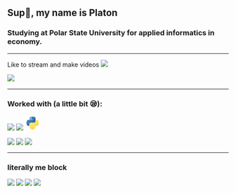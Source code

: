 ## Sup👋, my name is Platon

### Studying at Polar State University for applied informatics in economy.
___

Like to stream and make videos [<img src= "https://www.gstatic.com/youtube/img/branding/youtubelogo/svg/youtubelogo.svg" width="65" />](https://www.youtube.com/@lemonesss/streams)



<img src= "https://media1.tenor.com/m/e5c0Rpf_AnIAAAAd/wide-putin-awoken.gif" width="300" />

___
### Worked with (a little bit :sleepy:):
[<img src= "https://raw.githubusercontent.com/isocpp/logos/64ef037049f87ac74875dbe72695e59118b52186/cpp_logo.svg" width="30"/>](https://learn.microsoft.com/en-us/cpp/?view=msvc-170) [<img src= "https://raw.githubusercontent.com/gist/johndward01/95c1d09de9e3707cfb4154989962376d/raw/f74007782421219d9e9ab4b6a27de2e172a8b714/csharp-logo.svg" width="35"/>](https://dotnet.microsoft.com/ru-ru/languages/csharp) [<img src= "https://raw.githubusercontent.com/devicons/devicon/ca28c779441053191ff11710fe24a9e6c23690d6/icons/python/python-original.svg" width="35" />](https://www.python.org/)

[<img src= "https://www.adobe.com/cc-shared/assets/img/product-icons/svg/premiere-pro.svg" width="30" />](https://www.adobe.com/products/premiere.html) [<img src= "https://www.adobe.com/cc-shared/assets/img/product-icons/svg/photoshop-40.svg" width="30" />]((https://www.adobe.com/products/photoshop.html)) [<img src= "https://obsproject.com/assets/images/new_icon_small-r.png" width="29" />](https://obsproject.com/)
____
### literally me block
<img src= "https://media1.tenor.com/m/Xv92ltSnupgAAAAd/gosling-sad-gosling.gif" width="125" /> <img src= "https://media1.tenor.com/m/21EKLghd2UQAAAAC/barbie-movie-2023-barbie.gif" width="150" /> <img src= "https://media1.tenor.com/m/54EOE-XTjcsAAAAC/user.gif" width="125" /> <img src ="https://media1.tenor.com/m/aakCvuSEt4QAAAAd/angry-blade-runner.gif" width="149" />
<!--
**lemonessa/lemonessa** is a ✨ _special_ ✨ repository because its `README.md` (this file) appears on your GitHub profile.

Here are some ideas to get you started:

- 🔭 I’m currently working on ...
- 🌱 I’m currently learning ...
- 👯 I’m looking to collaborate on ...
- 🤔 I’m looking for help with ...
- 💬 Ask me about ...
- 📫 How to reach me: ...
- 😄 Pronouns: ...
- ⚡ Fun fact: ...
-->
